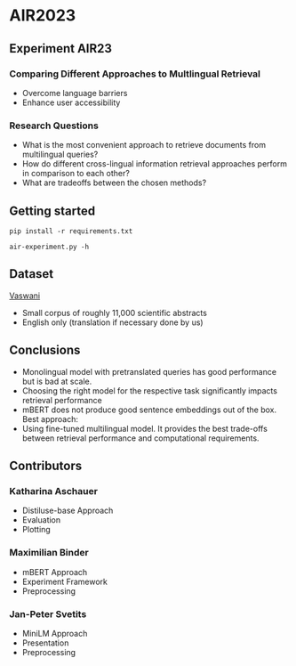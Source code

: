 # AIR2023
## Experiment AIR23
### Comparing Different Approaches to Multlingual Retrieval
* Overcome language barriers
* Enhance user accessibility
### Research Questions
* What is the most convenient approach to retrieve documents from multilingual queries?
* How do different cross-lingual information retrieval approaches perform in comparison to each other?
* What are tradeoffs between the chosen methods?
## Getting started
```
pip install -r requirements.txt
```


```
air-experiment.py -h
```

## Dataset
[Vaswani](https://ir-datasets.com/vaswani.html)
* Small corpus of roughly 11,000 scientific abstracts
* English only (translation if necessary done by us)
## Conclusions
* Monolingual model with pretranslated queries has good performance but is bad at scale.
* Choosing the right model for the respective task significantly impacts retrieval performance
* mBERT does not produce good sentence embeddings out of the box.
Best approach:
* Using fine-tuned multilingual model. It provides the best trade-offs between retrieval performance and computational requirements.
## Contributors
### Katharina Aschauer
* Distiluse-base Approach
* Evaluation
* Plotting
### Maximilian Binder
* mBERT Approach
* Experiment Framework
* Preprocessing
### Jan-Peter Svetits
* MiniLM Approach
* Presentation
* Preprocessing

